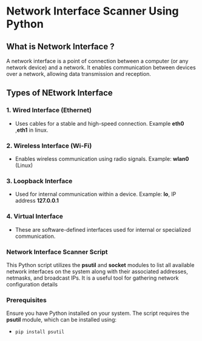 # Network Interface Scanner Using Python 

## What is Network Interface ?

A network interface is a point of connection between a computer (or any network device) and a network. It enables communication between devices over a network, allowing data transmission and reception.


## Types of NEtwork Interface 
  ### 1. Wired Interface (Ethernet)
  - Uses cables for a stable and high-speed connection. Example **eth0** ,**eth1** in linux.
     
  ### 2. Wireless Interface (Wi-Fi)
  - Enables wireless communication using radio signals. Example: **wlan0** (Linux)
    
  ### 3. Loopback Interface
  - Used for internal communication within a device. Example: **lo**, IP address **127.0.0.1**
    
  ### 4. Virtual Interface
  - These are software-defined interfaces used for internal or specialized communication.

### Network Interface Scanner Script

This Python script utilizes the **psutil** and **socket** modules to list all available network interfaces on the system along with their associated addresses, netmasks, and broadcast IPs. It is a useful tool for gathering network configuration details


### Prerequisites 
Ensure you have Python installed on your system. The script requires the **psutil** module, which can be installed using:
- ```bash
  pip install psutil
  ```

